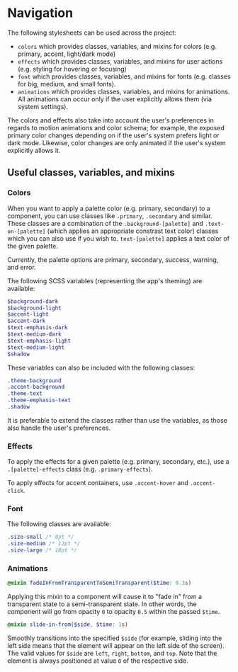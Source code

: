 # Navigation

The following stylesheets can be used across the project:
- ``colors`` which provides classes, variables, and mixins for colors (e.g. primary, accent, light/dark mode)
- ``effects`` which provides classes, variables, and mixins for user actions (e.g. styling for hovering or focusing)
- ``font`` which provides classes, variables, and mixins for fonts (e.g. classes for big, medium, and small fonts).
- ``animations`` which provides classes, variables, and mixins for animations. All animations can occur only if the user explicitly allows them (via system settings).

The colors and effects also take into account the user's preferences in regards to motion animations and color schema; for example, the exposed primary color changes depending on if the user's system prefers light or dark mode. Likewise, color changes are only animated if the user's system explicitly allows it.

## Useful classes, variables, and mixins
### Colors

When you want to apply a palette color (e.g. primary, secondary) to a component, you can use classes like ``.primary``, ``.secondary`` and similar.
These classes are a combination of the ``.background-[palette]`` and ``.text-on-[palette]`` (which applies an appropriate constrast text color) classes which you can also use if you wish to. ``text-[palette]`` applies a text color of the given palette.

Currently, the palette options are primary, secondary, success, warning, and error.

The following SCSS variables (representing the app's theming) are available:
```scss
$background-dark
$background-light
$accent-light
$accent-dark
$text-emphasis-dark
$text-medium-dark
$text-emphasis-light
$text-medium-light
$shadow
```

These variables can also be included with the following classes:
```css
.theme-background
.accent-background
.theme-text
.theme-emphasis-text
.shadow
```

It is preferable to extend the classes rather than use the variables, as those also handle the user's preferences.

### Effects
To apply the effects for a given palette (e.g. primary, secondary, etc.), use a
``.[palette]-effects`` class (e.g. ``.primary-effects``).

To apply effects for accent containers, use ``.accent-hover`` and ``.accent-click``.


### Font
The following classes are available:
```css
.size-small /* 8pt */
.size-medium /* 12pt */
.size-large /* 18pt */
```

### Animations
```scss
@mixin fadeInFromTransparentToSemiTransparent($time: 0.3s)
```
Applying this mixin to a component will cause it to "fade in" from a transparent state to a semi-transparent state. In other words, the component will go from opacity ``0`` to opacity ``0.5`` within the passed ``$time``.

```scss
@mixin slide-in-from($side, $time: 1s)
```
Smoothly transitions into the specified ``$side`` (for example, sliding into the left side means that the element will appear on the left side of the screen). The valid values for ``$side`` are ``left``, ``right``, ``bottom``, and ``top``. Note that the element is always positioned at value ``0`` of the respective side.